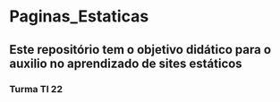 # Paginas_Estaticas
## Este repositório tem o objetivo didático para o auxilio no aprendizado de sites estáticos
### Turma TI 22
